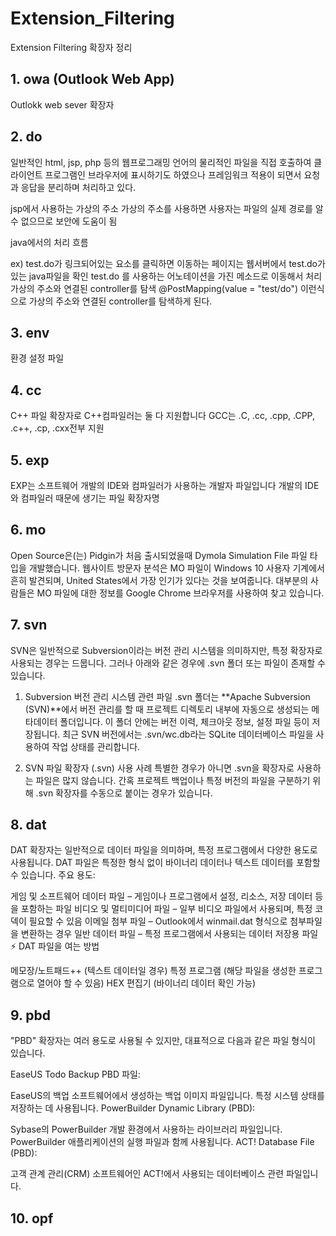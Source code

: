 # Extension_Filtering
Extension Filtering 확장자 정리 

## 1. owa (Outlook Web App)
Outlokk web sever 확장자

## 2. do
일반적인 html, jsp, php 등의 웹프로그래밍 언어의 물리적인 파일을 직접 호출하여 클라이언트 프로그램인 브라우저에 표시하기도 하였으나 프레임워크 적용이 되면서 요청과 응답을 분리하며 처리하고 있다.

jsp에서 사용하는 가상의 주소
가상의 주소를 사용하면 사용자는 파일의 실제 경로를 알 수 없으므로 보안에 도움이 됨

java에서의 처리 흐름

ex) test.do가 링크되어있는 요소를 클릭하면 이동하는 페이지는 웹서버에서 test.do가 있는 java파일을 확인
test.do 를 사용하는 어노테이션을 가진 메소드로 이동해서 처리 
가상의 주소와 연결된 controller를 탐색 @PostMapping(value = "test/do") 이런식으로 가상의 주소와 연결된 controller를 탐색하게 된다.

## 3. env
환경 설정 파일

## 4. cc
C++ 파일 확장자로 C++컴파일러는 둘 다 지원합니다
GCC는 .C, .cc, .cpp, .CPP, .c++, .cp, .cxx전부 지원

## 5. exp
EXP는 소프트웨어 개발의 IDE와 컴파일러가 사용하는 개발자 파일입니다 
개발의 IDE와 컴파일러 때문에 생기는 파일 확장자명

## 6. mo
Open Source은(는) Pidgin가 처음 출시되었을때 Dymola Simulation File 파일 타입을 개발했습니다.
웹사이트 방문자 분석은 MO 파일이 Windows 10 사용자 기계에서 흔히 발견되며, United States에서 가장 인기가 있다는 것을 보여줍니다. 
대부분의 사람들은 MO 파일에 대한 정보를 Google Chrome 브라우저를 사용하여 찾고 있습니다.

## 7. svn
SVN은 일반적으로 Subversion이라는 버전 관리 시스템을 의미하지만, 특정 확장자로 사용되는 경우는 드뭅니다. 그러나 아래와 같은 경우에 .svn 폴더 또는 파일이 존재할 수 있습니다.

1. Subversion 버전 관리 시스템 관련 파일
.svn 폴더는 **Apache Subversion (SVN)**에서 버전 관리를 할 때 프로젝트 디렉토리 내부에 자동으로 생성되는 메타데이터 폴더입니다.
이 폴더 안에는 버전 이력, 체크아웃 정보, 설정 파일 등이 저장됩니다.
최근 SVN 버전에서는 .svn/wc.db라는 SQLite 데이터베이스 파일을 사용하여 작업 상태를 관리합니다.

3. SVN 파일 확장자 (.svn) 사용 사례
특별한 경우가 아니면 .svn을 확장자로 사용하는 파일은 많지 않습니다.
간혹 프로젝트 백업이나 특정 버전의 파일을 구분하기 위해 .svn 확장자를 수동으로 붙이는 경우가 있습니다.

## 8. dat
DAT 확장자는 일반적으로 데이터 파일을 의미하며, 특정 프로그램에서 다양한 용도로 사용됩니다. DAT 파일은 특정한 형식 없이 바이너리 데이터나 텍스트 데이터를 포함할 수 있습니다.
주요 용도:

게임 및 소프트웨어 데이터 파일 – 게임이나 프로그램에서 설정, 리소스, 저장 데이터 등을 포함하는 파일
비디오 및 멀티미디어 파일 – 일부 비디오 파일에서 사용되며, 특정 코덱이 필요할 수 있음
이메일 첨부 파일 – Outlook에서 winmail.dat 형식으로 첨부파일을 변환하는 경우
일반 데이터 파일 – 특정 프로그램에서 사용되는 데이터 저장용 파일
⚡ DAT 파일을 여는 방법

메모장/노트패드++ (텍스트 데이터일 경우)
특정 프로그램 (해당 파일을 생성한 프로그램으로 열어야 할 수 있음)
HEX 편집기 (바이너리 데이터 확인 가능)


## 9. pbd
"PBD" 확장자는 여러 용도로 사용될 수 있지만, 대표적으로 다음과 같은 파일 형식이 있습니다.

EaseUS Todo Backup PBD 파일:

EaseUS의 백업 소프트웨어에서 생성하는 백업 이미지 파일입니다.
특정 시스템 상태를 저장하는 데 사용됩니다.
PowerBuilder Dynamic Library (PBD):

Sybase의 PowerBuilder 개발 환경에서 사용하는 라이브러리 파일입니다.
PowerBuilder 애플리케이션의 실행 파일과 함께 사용됩니다.
ACT! Database File (PBD):

고객 관계 관리(CRM) 소프트웨어인 ACT!에서 사용되는 데이터베이스 관련 파일입니다.

## 10. opf 
